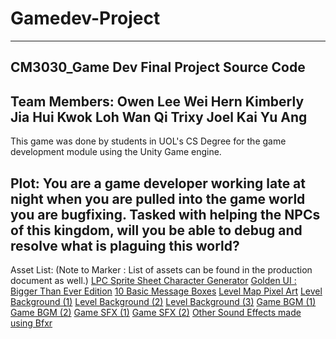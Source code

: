 # Gamedev-Project
-------------------------------------------
CM3030_Game Dev Final Project Source Code
-------------------------------------------
Team Members:
Owen Lee Wei Hern
Kimberly Jia Hui Kwok
Loh Wan Qi Trixy
Joel Kai Yu Ang
-------------------------------------------
This game was done by students in UOL's CS Degree for the game development module using the Unity Game engine.

Plot:
You are a game developer working late at night when you are pulled into the game world you are bugfixing. Tasked
with helping the NPCs of this kingdom, will you be able to debug and resolve what is plaguing this world?
-------------------------------------------
Asset List: (Note to Marker : List of assets can be found in the production document as well.)
<a href="https://github.com/sanderfrenken/Universal-LPC-Spritesheet-Character-Generator/blob/master/README.md">LPC Sprite Sheet Character Generator</a>
<a href="https://opengameart.org/content/golden-ui-bigger-than-ever-edition">Golden UI : Bigger Than Ever Edition</a>
<a href="https://opengameart.org/content/10-basic-message-boxes">10 Basic Message Boxes</a>
<a href="https://opengameart.org/content/level-map-pixel-art">Level Map Pixel Art</a>
<a href="https://craftpix.net/freebies/free-pixel-art-fantasy-2d-battlegrounds/">Level Background (1)</a>
<a href="https://www.spriters-resource.com/psp/finalfantasy4thecompletecollection/sheet/50889/">Level Background (2)</a>
<a href="https://www.spriters-resource.com/pc_computer/rpgmakerxp/sheet/100494/?source=genre">Level Background (3)</a>
<a href="https://assetstore.unity.com/packages/audio/music/medieval-music-pack-vol-2-233785#asset_quality">Game BGM (1)</a>
<a href="https://assetstore.unity.com/packages/audio/music/electronic/8-bit-fantasy-adventure-music-211334">Game BGM (2)</a>
<a href="https://assetstore.unity.com/packages/audio/sound-fx/game-interface-sound-pack-147868">Game SFX (1)</a>
<a href="https://assetstore.unity.com/packages/audio/sound-fx/free-casual-game-sfx-pack-54116">Game SFX (2)</a>
<a href="https://www.bfxr.net/">Other Sound Effects made using Bfxr</a>
